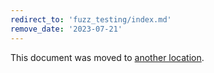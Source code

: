 ```yaml
---
redirect_to: 'fuzz_testing/index.md'
remove_date: '2023-07-21'
---
```


This document was moved to [another location](fuzz_testing/index.md).

<!-- This redirect file can be deleted after 2023-07-21. -->
<!-- Redirects that point to other docs in the same project expire in three months. -->
<!-- Redirects that point to docs in a different project or site (for example, link is not relative and starts with `https:`) expire in one year. -->
<!-- Before deletion, see: https://docs.gitlab.com/ee/development/documentation/redirects.html -->